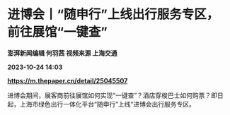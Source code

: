 # 进博会丨“随申行”上线出行服务专区，前往展馆“一键查”
**澎湃新闻编辑 何羽茜 视频来源 上海交通**

**2023-10-24 14:03**

**https://m.thepaper.cn/detail/25045507**

进博会期间，展客商前往展馆如何实现“一键查”？酒店穿梭巴士如何购票？即日起，上海市绿色出行一体化平台“随申行”上线“进博会出行服务专区。
